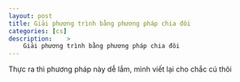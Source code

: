 ```yaml
---
layout: post
title: Giải phương trình bằng phương pháp chia đôi
categories: [cs]
description:    >
    Giải phương trình bằng phương pháp chia đôi
---
```

Thực ra thì phương pháp này dễ lắm, mình viết lại cho chắc cú thôi